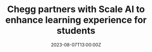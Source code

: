 ---
external: true
url: https://www.businesswire.com/news/home/20230807741451/en/Chegg-Partners-with-Scale-AI-to-Enhance-Learning-Experience-for-Students
title: Chegg partners with Scale AI to enhance learning experience for students
description: Chegg, Inc. the leading student-first online learning company, announced today its partnership with Scale AI, the data infrastructure for AI, to develop proprietary large language models (LLMs) to provide a generative experience through Chegg’s personalized learning assistant.
date: 2023-08-07T13:00:00Z
icon: https://www.google.com/s2/favicons?domain=businesswire.com&sz=32
source: Business Wire
---